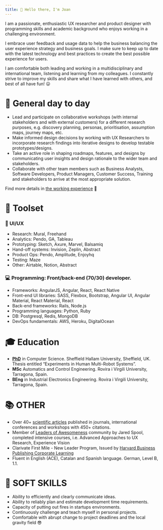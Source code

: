 ```yaml
---
title: 👋 Hello there, I'm Joan
---
```


I am a passionate, enthusiastic UX researcher and product designer with programming skills and academic background who enjoys working in a challenging environment.

I embrace user feedback and usage data to help the business balancing the user experience strategy and business goals. I make sure to keep up to date with the latest technology and best practices to create the best possible experience for users.

I am comfortable both leading and working in a multidisciplinary and international team, listening and learning from my colleagues. I constantly strive to improve my skills and share what I have learned with others, and best of all have fun! 😛 

# 🔧 General day to day
* Lead and participate on collaborative workshops (with internal stakeholders and with external customers) for a different research purposes, e.g. discovery planning, personas, prioritisation, assumption maps, journey maps, etc.
* Make informed design decisions by working with UX Researchers to incorporate research findings into iterative designs to develop testable prototypes/designs.
* Take an active role in shaping roadmaps, features, and designs by communicating user insights and design rationale to the wider team and stakeholders.
* Collaborate with other team members such as Business Analysts, Software Developers, Product Managers, Customer Success, Training and stakeholders to arrive at the most appropriate solution.

Find more details in [the working experience](/experience.md) 💼 


# 🚀 Toolset
### 💎 UI/UX
* Research: Mural, Freehand
* Analytics: Pendo, GA, Tableau
* Prototyping: Sketch, Axure, Marvel, Balsamiq
* Hand-off systems: Invision, Zeplin, Abstract
* Product Ops: Pendo, Amplitude, Enjoyhq
* Testing: Maze
* Other: Airtable, Notion, Abstract

### 💻 Programming: Front/back-end (70/30) developer.
* Frameworks: AngularJS, Angular, React, React Native
* Front-end UI libraries: SASS, Flexbox, Bootstrap, Angular UI, Angular Material, React Material, React
* Back-end frameworks: Rails, Node.js
* Programming languages: Python, Ruby
* DB: Postgresql, Redis, MongoDB
* DevOps fundamentals: AWS, Heroku, DigitalOcean

# 🎓 Education
* **[PhD](https://www.dropbox.com/s/kgv7g5y0ni1wtnm/SaezThesisShort.pdf)** in Computer Science. Sheffield Hallam University, Sheffield, UK. Thesis entitled “Experiments in Human Multi-Robot Systems”.
* **MSc** Automatics and Control Engineering. Rovira i Virgili University, Tarragona, Spain.
* **BEng** in Industrial Electronics Engineering. Rovira i Virgili University, Tarragona, Spain.

# 📚 OTHER
* Over 40+ [scientific articles](https://scholar.google.com/citations?user=pQxNXVsAAAAJ) published in journals, international conferences and workshops with 450+ citations.
* Member of [Leaders of Awesomeness](/https://leaders.centercentre.com/) community by Jared Spool, completed intensive courses, i.e. Advanced Approaches to UX Research, Experience Vision
* Clarivate First Mile - New Leader Program, Issued by [Harvard Business Publishing Corporate Learning](/https://www.harvardbusiness.org/)
* Fluent in English (ACE), Catalan and Spanish language. German, Level B, 1.1.

# 🚒 SOFT SKILLS
* Ability to efficiently and clearly communicate ideas.
* Ability to reliably plan and estimate development time requirements.
* Capacity of putting out fires in startups environments.
* Continuously challenge and teach myself in personal projects.
* Comfortable with abrupt change to project deadlines and the local gravity field 😎
